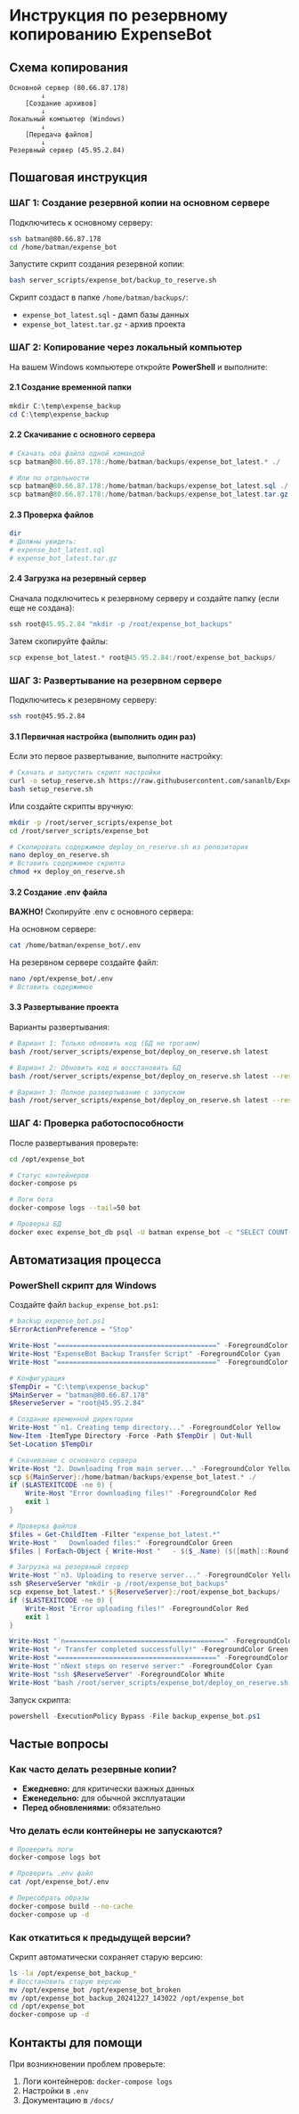 # Инструкция по резервному копированию ExpenseBot

## Схема копирования

```
Основной сервер (80.66.87.178)
        ↓
    [Создание архивов]
        ↓
Локальный компьютер (Windows)
        ↓
    [Передача файлов]
        ↓
Резервный сервер (45.95.2.84)
```

## Пошаговая инструкция

### ШАГ 1: Создание резервной копии на основном сервере

Подключитесь к основному серверу:
```bash
ssh batman@80.66.87.178
cd /home/batman/expense_bot
```

Запустите скрипт создания резервной копии:
```bash
bash server_scripts/expense_bot/backup_to_reserve.sh
```

Скрипт создаст в папке `/home/batman/backups/`:
- `expense_bot_latest.sql` - дамп базы данных
- `expense_bot_latest.tar.gz` - архив проекта

### ШАГ 2: Копирование через локальный компьютер

На вашем Windows компьютере откройте **PowerShell** и выполните:

#### 2.1 Создание временной папки
```powershell
mkdir C:\temp\expense_backup
cd C:\temp\expense_backup
```

#### 2.2 Скачивание с основного сервера
```powershell
# Скачать оба файла одной командой
scp batman@80.66.87.178:/home/batman/backups/expense_bot_latest.* ./

# Или по отдельности
scp batman@80.66.87.178:/home/batman/backups/expense_bot_latest.sql ./
scp batman@80.66.87.178:/home/batman/backups/expense_bot_latest.tar.gz ./
```

#### 2.3 Проверка файлов
```powershell
dir
# Должны увидеть:
# expense_bot_latest.sql
# expense_bot_latest.tar.gz
```

#### 2.4 Загрузка на резервный сервер

Сначала подключитесь к резервному серверу и создайте папку (если еще не создана):
```powershell
ssh root@45.95.2.84 "mkdir -p /root/expense_bot_backups"
```

Затем скопируйте файлы:
```powershell
scp expense_bot_latest.* root@45.95.2.84:/root/expense_bot_backups/
```

### ШАГ 3: Развертывание на резервном сервере

Подключитесь к резервному серверу:
```bash
ssh root@45.95.2.84
```

#### 3.1 Первичная настройка (выполнить один раз)

Если это первое развертывание, выполните настройку:
```bash
# Скачать и запустить скрипт настройки
curl -o setup_reserve.sh https://raw.githubusercontent.com/sananlb/Expense_bot/master/server_scripts/expense_bot/setup_reserve_server.sh
bash setup_reserve.sh
```

Или создайте скрипты вручную:
```bash
mkdir -p /root/server_scripts/expense_bot
cd /root/server_scripts/expense_bot

# Скопировать содержимое deploy_on_reserve.sh из репозитория
nano deploy_on_reserve.sh
# Вставить содержимое скрипта
chmod +x deploy_on_reserve.sh
```

#### 3.2 Создание .env файла

**ВАЖНО!** Скопируйте .env с основного сервера:

На основном сервере:
```bash
cat /home/batman/expense_bot/.env
```

На резервном сервере создайте файл:
```bash
nano /opt/expense_bot/.env
# Вставить содержимое
```

#### 3.3 Развертывание проекта

Варианты развертывания:

```bash
# Вариант 1: Только обновить код (БД не трогаем)
bash /root/server_scripts/expense_bot/deploy_on_reserve.sh latest

# Вариант 2: Обновить код и восстановить БД
bash /root/server_scripts/expense_bot/deploy_on_reserve.sh latest --restore-db

# Вариант 3: Полное развертывание с запуском
bash /root/server_scripts/expense_bot/deploy_on_reserve.sh latest --restore-db --start
```

### ШАГ 4: Проверка работоспособности

После развертывания проверьте:

```bash
cd /opt/expense_bot

# Статус контейнеров
docker-compose ps

# Логи бота
docker-compose logs --tail=50 bot

# Проверка БД
docker exec expense_bot_db psql -U batman expense_bot -c "SELECT COUNT(*) FROM expenses_expense;"
```

## Автоматизация процесса

### PowerShell скрипт для Windows

Создайте файл `backup_expense_bot.ps1`:

```powershell
# backup_expense_bot.ps1
$ErrorActionPreference = "Stop"

Write-Host "========================================" -ForegroundColor Cyan
Write-Host "ExpenseBot Backup Transfer Script" -ForegroundColor Cyan
Write-Host "========================================" -ForegroundColor Cyan

# Конфигурация
$TempDir = "C:\temp\expense_backup"
$MainServer = "batman@80.66.87.178"
$ReserveServer = "root@45.95.2.84"

# Создание временной директории
Write-Host "`n1. Creating temp directory..." -ForegroundColor Yellow
New-Item -ItemType Directory -Force -Path $TempDir | Out-Null
Set-Location $TempDir

# Скачивание с основного сервера
Write-Host "2. Downloading from main server..." -ForegroundColor Yellow
scp ${MainServer}:/home/batman/backups/expense_bot_latest.* ./
if ($LASTEXITCODE -ne 0) {
    Write-Host "Error downloading files!" -ForegroundColor Red
    exit 1
}

# Проверка файлов
$files = Get-ChildItem -Filter "expense_bot_latest.*"
Write-Host "   Downloaded files:" -ForegroundColor Green
$files | ForEach-Object { Write-Host "   - $($_.Name) ($([math]::Round($_.Length/1MB, 2)) MB)" }

# Загрузка на резервный сервер
Write-Host "`n3. Uploading to reserve server..." -ForegroundColor Yellow
ssh $ReserveServer "mkdir -p /root/expense_bot_backups"
scp expense_bot_latest.* ${ReserveServer}:/root/expense_bot_backups/
if ($LASTEXITCODE -ne 0) {
    Write-Host "Error uploading files!" -ForegroundColor Red
    exit 1
}

Write-Host "`n========================================" -ForegroundColor Green
Write-Host "✓ Transfer completed successfully!" -ForegroundColor Green
Write-Host "========================================" -ForegroundColor Green
Write-Host "`nNext steps on reserve server:" -ForegroundColor Cyan
Write-Host "ssh $ReserveServer" -ForegroundColor White
Write-Host "bash /root/server_scripts/expense_bot/deploy_on_reserve.sh latest --restore-db" -ForegroundColor White
```

Запуск скрипта:
```powershell
powershell -ExecutionPolicy Bypass -File backup_expense_bot.ps1
```

## Частые вопросы

### Как часто делать резервные копии?

- **Ежедневно:** для критически важных данных
- **Еженедельно:** для обычной эксплуатации
- **Перед обновлениями:** обязательно

### Что делать если контейнеры не запускаются?

```bash
# Проверить логи
docker-compose logs bot

# Проверить .env файл
cat /opt/expense_bot/.env

# Пересобрать образы
docker-compose build --no-cache
docker-compose up -d
```

### Как откатиться к предыдущей версии?

Скрипт автоматически сохраняет старую версию:
```bash
ls -la /opt/expense_bot_backup_*
# Восстановить старую версию
mv /opt/expense_bot /opt/expense_bot_broken
mv /opt/expense_bot_backup_20241227_143022 /opt/expense_bot
cd /opt/expense_bot
docker-compose up -d
```

## Контакты для помощи

При возникновении проблем проверьте:
1. Логи контейнеров: `docker-compose logs`
2. Настройки в `.env`
3. Документацию в `/docs/`